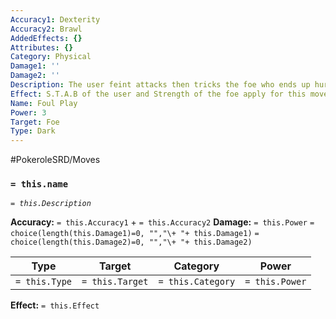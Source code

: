 ```yaml
---
Accuracy1: Dexterity
Accuracy2: Brawl
AddedEffects: {}
Attributes: {}
Category: Physical
Damage1: ''
Damage2: ''
Description: The user feint attacks then tricks the foe who ends up hurting itself.
Effect: S.T.A.B of the user and Strength of the foe apply for this move's damage.
Name: Foul Play
Power: 3
Target: Foe
Type: Dark
---
```


#PokeroleSRD/Moves

### `= this.name`
*`= this.Description`*

**Accuracy:** `= this.Accuracy1` + `= this.Accuracy2`
**Damage:** `= this.Power` `= choice(length(this.Damage1)=0, "","\+ "+ this.Damage1)` `= choice(length(this.Damage2)=0, "","\+ "+ this.Damage2)`

| Type          | Target          | Category          | Power          |
| ------------- | --------------- | ----------------  | -------------- |
| `= this.Type` | `= this.Target` | `= this.Category` | `= this.Power` | 

**Effect:** `= this.Effect`